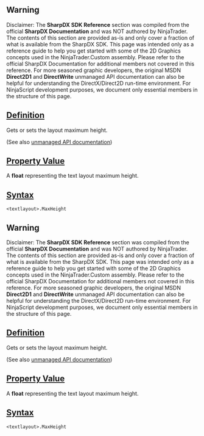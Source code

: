 ## Warning

Disclaimer: The **SharpDX SDK Reference** section was compiled from the official **SharpDX Documentation** and was NOT authored by NinjaTrader. The contents of this section are provided as-is and only cover a fraction of what is available from the SharpDX SDK. This page was intended only as a reference guide to help you get started with some of the 2D Graphics concepts used in the NinjaTrader.Custom assembly. Please refer to the official SharpDX Documentation for additional members not covered in this reference. For more seasoned graphic developers, the original MSDN **Direct2D1** and **DirectWrite** unmanaged API documentation can also be helpful for understanding the DirectX/Direct2D run-time environment. For NinjaScript development purposes, we document only essential members in the structure of this page.

## [Definition](https://developer.ninjatrader.com/docs/desktop/sharpdx_directwrite_textlayout_maxheight\#definition)

Gets or sets the layout maximum height.

(See also [unmanaged API documentation](https://msdn.microsoft.com/en-us/library/dd316776.aspx))

## [Property Value](https://developer.ninjatrader.com/docs/desktop/sharpdx_directwrite_textlayout_maxheight\#property-value)

A **float** representing the text layout maximum height.

## [Syntax](https://developer.ninjatrader.com/docs/desktop/sharpdx_directwrite_textlayout_maxheight\#syntax)

`<textlayout>.MaxHeight`

## Warning

Disclaimer: The **SharpDX SDK Reference** section was compiled from the official **SharpDX Documentation** and was NOT authored by NinjaTrader. The contents of this section are provided as-is and only cover a fraction of what is available from the SharpDX SDK. This page was intended only as a reference guide to help you get started with some of the 2D Graphics concepts used in the NinjaTrader.Custom assembly. Please refer to the official SharpDX Documentation for additional members not covered in this reference. For more seasoned graphic developers, the original MSDN **Direct2D1** and **DirectWrite** unmanaged API documentation can also be helpful for understanding the DirectX/Direct2D run-time environment. For NinjaScript development purposes, we document only essential members in the structure of this page.

## [Definition](https://developer.ninjatrader.com/docs/desktop/sharpdx_directwrite_textlayout_maxheight\#definition)

Gets or sets the layout maximum height.

(See also [unmanaged API documentation](https://msdn.microsoft.com/en-us/library/dd316776.aspx))

## [Property Value](https://developer.ninjatrader.com/docs/desktop/sharpdx_directwrite_textlayout_maxheight\#property-value)

A **float** representing the text layout maximum height.

## [Syntax](https://developer.ninjatrader.com/docs/desktop/sharpdx_directwrite_textlayout_maxheight\#syntax)

`<textlayout>.MaxHeight`